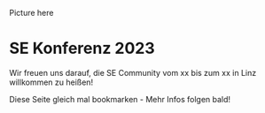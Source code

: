 Picture here
# SE Konferenz 2023

Wir freuen uns darauf, die SE Community vom xx bis zum xx in Linz willkommen zu heißen!

Diese Seite gleich mal bookmarken - Mehr Infos folgen bald!


